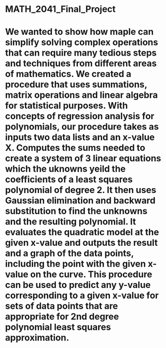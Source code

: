 # MATH_2041_Final_Project
# We wanted to show how maple can simplify solving complex operations that can require many tedious steps and techniques from different areas of mathematics. We created a procedure that uses summations, matrix operations and linear algebra for statistical purposes. With concepts of regression analysis for polynomials, our procedure takes as inputs two data lists and an x-value X. Computes the sums needed to create a system of 3 linear equations which the uknowns yeild the coefficients of a least squares polynomial of degree 2. It then uses Gaussian elimination and backward substitution to find the unknowns and the resulting polynomial. It evaluates the quadratic model at the given x-value and outputs the result and a graph of the data points, including the point with the given x-value on the curve. This procedure can be used to predict any y-value corresponding to a given x-value for sets of data points that are appropriate for 2nd degree polynomial least squares approximation.
